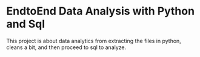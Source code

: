 # EndtoEnd Data Analysis with Python and Sql
This project is about data analytics from extracting the files in python, cleans a bit, and then proceed to sql to analyze.
